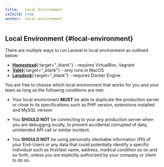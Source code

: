 ```yaml
---
title:   Local Environment
isChild: true
anchor:  local-environment
---
```


## Local Environment {#local-environment}

There are multiple ways to run Laravel in local environment as outlined below:

* [**Homestead**](https://laravel.com/docs/5.8/homestead){:target="_blank"} - requires VirtualBox, Vagrant
* [**Valet**](https://laravel.com/docs/5.8/valet){:target="_blank"} - only runs in MacOS
* [**Laradock**](https://laradock.io/){:target="_blank"}  - requires Docker Engine

You are free to choose which local environment that works for you and your team as long as the following conditions are met:

- Your local environment **MUST** be able to duplicate the production server or close to its specifications such as PHP version, extensions installed and MySQL version

- You **SHOULD NOT** be connecting to your any production server when you are debugging locally, to prevent accidental corrupted of data, unintended API call or similar incident.

- You **SHOULD NOT** be using personally identiable information (PII) of your  End-Users or any data that could potentially identify a specific individual such as first/last name, address, medical condition so on and so forth, unless you are explicitly authorized by your company or client to do so.

